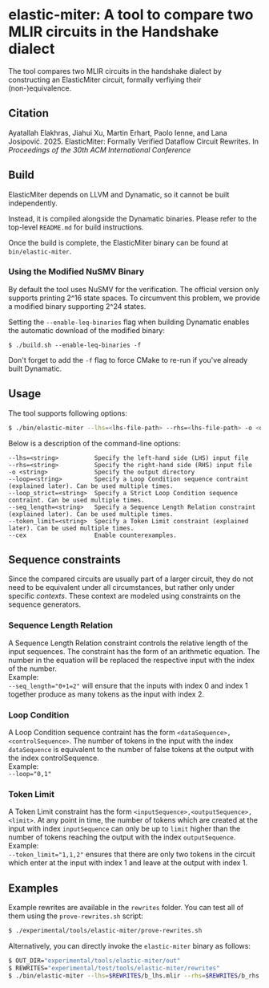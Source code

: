 # elastic-miter: A tool to compare two MLIR circuits in the Handshake dialect

The tool compares two MLIR circuits in the handshake dialect by constructing an ElasticMiter circuit, formally verfiying their (non-)equivalence.

## Citation

Ayatallah Elakhras, Jiahui Xu, Martin Erhart, Paolo Ienne, and Lana Josipović. 2025. ElasticMiter: Formally Verified Dataflow Circuit Rewrites. In *Proceedings of the 30th ACM International Conference*

## Build

ElasticMiter depends on LLVM and Dynamatic, so it cannot be built independently.

Instead, it is compiled alongside the Dynamatic binaries. Please refer to the top-level `README.md` for build instructions.

Once the build is complete, the ElasticMiter binary can be found at `bin/elastic-miter`.

### Using the Modified NuSMV Binary

By default the tool uses NuSMV for the verification. The official version only supports printing 2^16 state spaces. To circumvent this problem, we provide a modified binary supporting 2^24 states.

Setting the `--enable-leq-binaries` flag when building Dynamatic enables the automatic download of the modified binary:

```
$ ./build.sh --enable-leq-binaries -f
```

Don't forget to add the `-f` flag to force CMake to re-run if you've already built Dynamatic.

## Usage

The tool supports following options:
```bash
$ ./bin/elastic-miter --lhs=<lhs-file-path> --rhs=<lhs-file-path> -o <out-dir> [--loop=<string>] [--loop_strict=<string>] [--seq_length=<string>] [--token_limit=<string>] [--cex]
```

Below is a description of the command-line options:

```
--lhs=<string>          Specify the left-hand side (LHS) input file
--rhs=<string>          Specify the right-hand side (RHS) input file
-o <string>             Specify the output directory
--loop=<string>         Specify a Loop Condition sequence contraint (explained later). Can be used multiple times.
--loop_strict=<string>  Specify a Strict Loop Condition sequence contraint. Can be used multiple times.
--seq_length=<string>   Specify a Sequence Length Relation constraint (explained later). Can be used multiple times.
--token_limit=<string>  Specify a Token Limit constraint (explained later). Can be used multiple times.
--cex                   Enable counterexamples.
```


## Sequence constraints

Since the compared circuits are usually part of a larger circuit, they do not need to be equivalent under all circumstances, but rather only under specific *contexts*. These context are modeled using constraints on the sequence generators. 


### Sequence Length Relation
A Sequence Length Relation constraint controls the relative length of the input sequences.
The constraint has the form of an arithmetic equation. The number in the equation will be replaced the respective input with the index of the number.  
Example:  
`--seq_length="0+1=2"` will ensure that the inputs with index 0 and index 1 together produce as many tokens as the input with index 2.


### Loop Condition
A Loop Condition sequence contraint has the form `<dataSequence>,<controlSequence>`.
The number of tokens in the input with the index `dataSequence` is equivalent to the number of false tokens at the output with the index controlSequence.  
Example:  
`--loop="0,1"`

### Token Limit
A Token Limit constraint has the form `<inputSequence>,<outputSequence>,<limit>`.
At any point in time, the number of tokens which are created at the input with index `inputSequence` can only be up to `limit` higher than the number of tokens reaching the output with the index `outputSequence`.  
Example:  
`--token_limit="1,1,2"` ensures that there are only two tokens in the circuit which enter at the input with index 1 and leave at the output with index 1.

## Examples

Example rewrites are available in the `rewrites` folder. You can test all of them using the `prove-rewrites.sh` script:

```bash
$ ./experimental/tools/elastic-miter/prove-rewrites.sh
```

Alternatively, you can directly invoke the `elastic-miter` binary as follows:

```bash
$ OUT_DIR="experimental/tools/elastic-miter/out"
$ REWRITES="experimental/test/tools/elastic-miter/rewrites"
$ ./bin/elastic-miter --lhs=$REWRITES/b_lhs.mlir --rhs=$REWRITES/b_rhs.mlir -o $OUT_DIR --seq_length="0+1=3" --seq_length="0=2" --loop_strict=0,1
```
